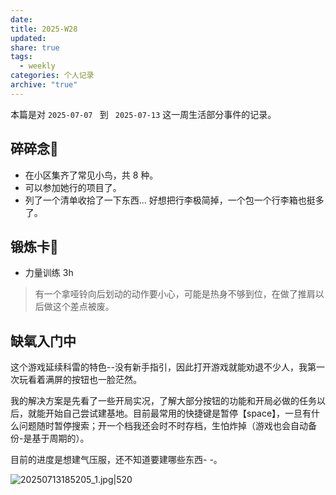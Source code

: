```yaml
---
date: 
title: 2025-W28
updated: 
share: true
tags:
  - weekly
categories: 个人记录
archive: "true"
---
```


本篇是对 `2025-07-07 ` 到 ` 2025-07-13` 这一周生活部分事件的记录。

## 碎碎念💭
- 在小区集齐了常见小鸟，共 8 种。
- 可以参加她行的项目了。
- 列了一个清单收拾了一下东西... 好想把行李极简掉，一个包一个行李箱也挺多了。

## 锻炼卡💪
- 力量训练 3h

> 有一个拿哑铃向后划动的动作要小心，可能是热身不够到位，在做了推肩以后做这个差点被废。

## 缺氧入门中
这个游戏延续科雷的特色--没有新手指引，因此打开游戏就能劝退不少人，我第一次玩看着满屏的按钮也一脸茫然。

我的解决方案是先看了一些开局实况，了解大部分按钮的功能和开局必做的任务以后，就能开始自己尝试建基地。目前最常用的快捷键是暂停【space】，一旦有什么问题随时暂停搜索；开一个档我还会时不时存档，生怕炸掉（游戏也会自动备份-是基于周期的）。

目前的进度是想建气压服，还不知道要建哪些东西- -。

![20250713185205_1.jpg|520](https://cdn.jsdelivr.net/gh/yohakuo/CDN/img/202507131914665.jpg)

